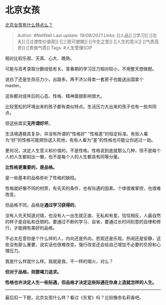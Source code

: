 # 北京女孩
[北京女孩有什么特点么？](https://www.zhihu.com/question/20174934/answer/1804002709)


> Author: #NellNell 
Last update: *19/08/2021* 
Links: [[人品]] [[学习]] [[功夫]] [[过渡性价值观]] [[三观可塑期]] [[今生之意]] [[人生的意义]] [[气质高贵]] [[贵族气质]]
Tags: #人生管理SOP 

  
相对比较乐观、天真、心大、晚熟。

可能与高考录取分数线低有关。青春期的学习压力相对较小，不用整天想做题。

说白了还是生存压力小，出路多。再不济父母卖一套房子也能送出国拿个master。

这些都对成年后的心态、性格、精神面貌影响很大。

比较宽松的环境出来的孩子都有类似特点。生活压力大出来的孩子也有一些共同点。

但这些其实**无所谓好坏**。

生活境遇极其复杂，并没有所谓的“性格好” “性格差”的恒定标准。有些人看为“好”的性格可能把你送入死地，有些人看为“差”的性格也可能让你逃过一劫。

更何况，决定人生意义和价值的，不是性格。性格说到底就那么几种，但不是每个人的人生都如出一辙，也不是每个人的人生都具有同等分量。

**比性格更重要的，是品格。**

是一些基本的品格弥补了性格的缺陷。

性格就好像不同的材质，有先天的条件，也有际遇的因素。个体很难掌控，也很难改变。

但品格不同，品格是**通过学习获得的**。

没有人先天知道对错，也没有人一出生就正直、无私和有爱。恰恰相反，人最自然的样子是自私和丑陋的。要通过不断的学习、自省，要通过长时间刻意的自律和修行，才能拥有美好的品格。

不必太在意你是个什么样的人，内向还是外向，悲观还是乐观，热闹还是安静，这些没有那么重要，说实话也很难改变。强行改变还会给自己增加不必要的负担和心理压力。

我是什么样就什么样。我就是我，不一样的烟火，对么？

**但对于品格，则要竭力追求。**

**性格也许决定人生一些际遇，但品格才决定这些际遇在你身上造就怎样的人生。**

---

最后扣一下题，北京女孩什么样？看过《东爱》吗？比较像赤名莉香吧。